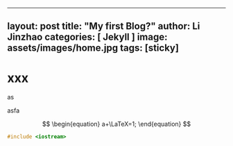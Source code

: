 <head>
    <script src="https://cdn.mathjax.org/mathjax/latest/MathJax.js?config=TeX-AMS-MML_HTMLorMML" type="text/javascript"></script>
    <script type="text/x-mathjax-config">
        MathJax.Hub.Config({
            tex2jax: {
            skipTags: ['script', 'noscript', 'style', 'textarea', 'pre'],
            inlineMath: [['$','$']]
            }
        });
    </script>
</head>

---
layout: post
title:  "My first Blog?"
author: Li Jinzhao
categories: [ Jekyll ]
image: assets/images/home.jpg
tags: [sticky]
---

# xxx

as

asfa






$$
\begin{equation}
a+\LaTeX=1;
\end{equation}
$$


```c++
#include <iostream>
```

